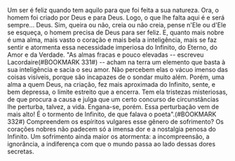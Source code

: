 
Um ser é feliz quando tem aquilo para que foi feita a sua natureza. Ora, o homem foi criado por Deus e para Deus. Logo, o que lhe falta aqui é e será sempre\... Deus. Sim, queira ou não, creia ou não creia, pense n'Ele ou d'Ele se esqueça, o homem precisa de Deus para ser feliz. E, quanto mais nobre é uma alma, mais vasto o coração e mais bela a inteligência, mais se faz sentir e atormenta essa necessidade imperiosa do Infinito, do Eterno, do Amor e da Verdade. "As almas fracas e pouco elevadas -- escreveu Lacordaire(#BOOKMARK 331#) -- acham na terra um elemento que basta à sua inteligência e sacia o seu amor. Não percebem elas o vácuo imenso das coisas visíveis, porque são incapazes de o sondar muito além. Porém, uma alma a quem Deus, na criação, fez mais aproximada do Infinito, sente, e bem depressa, o limite estreito que a encerra. Tem ela tristezas misteriosas, de que procura a causa e julga que um certo concurso de circunstâncias lhe perturba, talvez, a vida. Engana-se, porém. Essa perturbação vem de mais alto! É o tormento de Infinito, de que falava o poeta".(#BOOKMARK 332#) Compreendem os espíritos vulgares esse gênero de sofrimento? Os corações nobres não padecem só a imensa dor e a nostalgia penosa do Infinito. Um sofrimento ainda maior os atormenta: a incompreensão, a ignorância, a indiferença com que o mundo passa ao lado dessas dores secretas.

